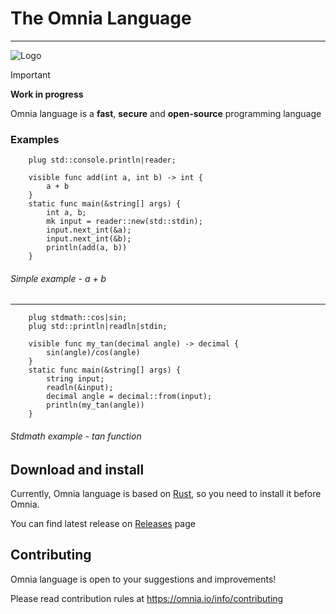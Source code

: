 # The Omnia Language
***
![Logo](https://github.com/user-attachments/assets/d33b21a8-f273-429d-8b75-d1d17da10d36 "Omnia lang logo")

> [!IMPORTANT]
> **Work in progress**

Omnia language is a **fast**, **secure** and **open-source** programming language

### Examples ###

```Omnia
    plug std::console.println|reader;
    
    visible func add(int a, int b) -> int {
        a + b
    }
    static func main(&string[] args) {
        int a, b;
        mk input = reader::new(std::stdin);
        input.next_int(&a);
        input.next_int(&b);
        println(add(a, b))
    }
```

###### Simple example - a + b
***

```Omnia
    plug stdmath::cos|sin;
    plug std::println|readln|stdin;
    
    visible func my_tan(decimal angle) -> decimal {
        sin(angle)/cos(angle)
    }
    static func main(&string[] args) {
        string input;
        readln(&input);
        decimal angle = decimal::from(input);
        println(my_tan(angle))
    }
```
###### Stdmath example - tan function

## Download and install ##
Currently, Omnia language is based on [Rust](https://www.rust-lang.org/ "Link to official rust website where you can download it"), so you need to install it before Omnia.

You can find latest release on [Releases](https://github.com/naydiYTomg/Omnia-Language/releases) page

## Contributing ##
Omnia language is open to your suggestions and improvements!

Please read contribution rules at <https://omnia.io/info/contributing>
